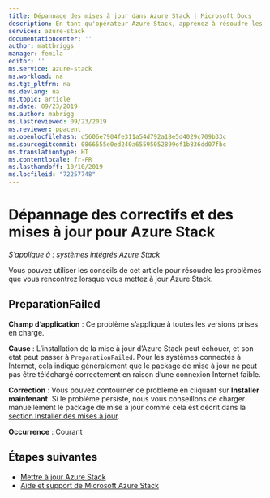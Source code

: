 ```yaml
---
title: Dépannage des mises à jour dans Azure Stack | Microsoft Docs
description: En tant qu'opérateur Azure Stack, apprenez à résoudre les problèmes liés aux mises à jour afin qu’Azure Stack puisse reprendre la production le plus rapidement possible.
services: azure-stack
documentationcenter: ''
author: mattbriggs
manager: femila
editor: ''
ms.service: azure-stack
ms.workload: na
ms.tgt_pltfrm: na
ms.devlang: na
ms.topic: article
ms.date: 09/23/2019
ms.author: mabrigg
ms.lastreviewed: 09/23/2019
ms.reviewer: ppacent
ms.openlocfilehash: d5606e7904fe311a54d792a18e5d4029c709b33c
ms.sourcegitcommit: 0866555e0ed240a65595052899ef1b836dd07fbc
ms.translationtype: HT
ms.contentlocale: fr-FR
ms.lasthandoff: 10/10/2019
ms.locfileid: "72257748"
---
```

# <a name="troubleshooting-patch-and-update-issues-for-azure-stack"></a>Dépannage des correctifs et des mises à jour pour Azure Stack

*S’applique à : systèmes intégrés Azure Stack*

Vous pouvez utiliser les conseils de cet article pour résoudre les problèmes que vous rencontrez lorsque vous mettez à jour Azure Stack.

## <a name="preparationfailed"></a>PreparationFailed

**Champ d’application** : Ce problème s’applique à toutes les versions prises en charge.

**Cause** : L’installation de la mise à jour d’Azure Stack peut échouer, et son état peut passer à `PreparationFailed`. Pour les systèmes connectés à Internet, cela indique généralement que le package de mise à jour ne peut pas être téléchargé correctement en raison d’une connexion Internet faible. 

**Correction** : Vous pouvez contourner ce problème en cliquant sur **Installer maintenant**. Si le problème persiste, nous vous conseillons de charger manuellement le package de mise à jour comme cela est décrit dans la [section Installer des mises à jour](azure-stack-apply-updates.md?#install-updates-and-monitor-progress).

**Occurrence** : Courant

## <a name="next-steps"></a>Étapes suivantes

- [Mettre à jour Azure Stack](azure-stack-updates.md)  
- [Aide et support de Microsoft Azure Stack](azure-stack-help-and-support-overview.md)
